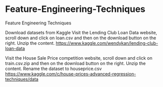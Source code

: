 # Feature-Engineering-Techniques
Feature Engineering Techniques


Download datasets from Kaggle
Visit the Lending Club Loan Data website, scroll down and click on loan.csv and then on the download button on the right. Unzip the content.
https://www.kaggle.com/wendykan/lending-club-loan-data

Visit the House Sale Price competition website, scroll down and click on train.csv.zip and then on the download button on the right. Unzip the content. Rename the dataset to houseprice.csv
https://www.kaggle.com/c/house-prices-advanced-regression-techniques/data

